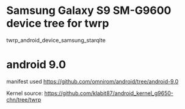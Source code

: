 # Samsung Galaxy S9 SM-G9600 device tree for twrp
twrp_android_device_samsung_starqlte

# android 9.0
manifest used
https://github.com/omnirom/android/tree/android-9.0

Kernel source:
https://github.com/klabit87/android_kernel_g9650-chn/tree/twrp
